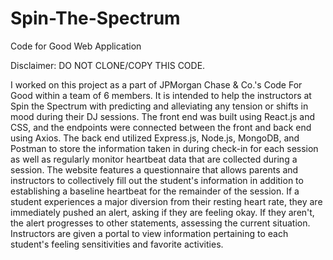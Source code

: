 # Spin-The-Spectrum
Code for Good Web Application

Disclaimer: DO NOT CLONE/COPY THIS CODE.

I worked on this project as a part of JPMorgan Chase & Co.'s Code For Good within a team of 6 members.
It is intended to help the instructors at Spin the Spectrum with predicting and alleviating any tension 
or shifts in mood during their DJ sessions. The front end was built using React.js and CSS, and the 
endpoints were connected between the front and back end using Axios. The back end utilized Express.js, 
Node.js, MongoDB, and Postman to store the information taken in during check-in for each session as well 
as regularly monitor heartbeat data that are collected during a session. The website features a 
questionnaire that allows parents and instructors to collectively fill out the student's information in 
addition to establishing a baseline heartbeat for the remainder of the session. If a student experiences 
a major diversion from their resting heart rate, they are immediately pushed an alert, asking if they are 
feeling okay. If they aren't, the alert progresses to other statements, assessing the current situation. 
Instructors are given a portal to view information pertaining to each student's feeling sensitivities and 
favorite activities.
